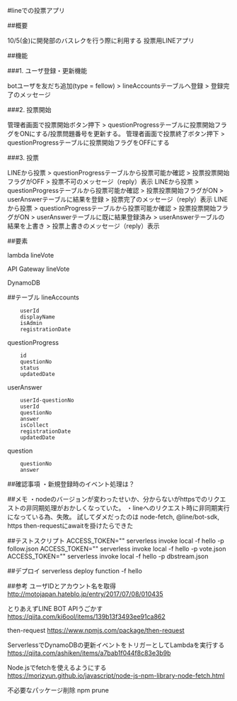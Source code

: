 #lineでの投票アプリ

##概要

10/5(金)に開発部のバスレクを行う際に利用する
投票用LINEアプリ

##機能

###1. ユーザ登録・更新機能

botユーザを友だち追加(type = fellow) > lineAccountsテーブルへ登録 > 登録完了のメッセージ

###2. 投票開始

管理者画面で投票開始ボタン押下 > questionProgressテーブルに投票開始フラグをONにする/投票問題番号を更新する。
管理者画面で投票終了ボタン押下 > questionProgressテーブルに投票開始フラグをOFFにする

###3. 投票

LINEから投票 > questionProgressテーブルから投票可能か確認 > 投票投票開始フラグがOFF > 投票不可のメッセージ（reply）表示
LINEから投票 > questionProgressテーブルから投票可能か確認 > 投票投票開始フラグがON > userAnswerテーブルに結果を登録 > 投票完了のメッセージ（reply）表示
LINEから投票 > questionProgressテーブルから投票可能か確認 > 投票投票開始フラグがON > userAnswerテーブルに既に結果登録済み > userAnswerテーブルの結果を上書き > 投票上書きのメッセージ（reply）表示

##要素

lambda
lineVote

API Gateway
lineVote

DynamoDB

##テーブル
lineAccounts
```
    userId
    displayName
    isAdmin
    registrationDate
```

questionProgress
```
    id
    questionNo
    status
    updatedDate
```

userAnswer
```
    userId-questionNo
    userId
    questionNo
    answer
    isCollect
    registrationDate
    updatedDate
```

question
```
    questionNo
    answer
```

##確認事項
・新規登録時のイベント処理は？


##メモ
・nodeのバージョンが変わったせいか、分からないがhttpsでのリクエストの非同期処理がおかしくなっていた。
・lineへのリクエスト時に非同期実行になっている為、失敗。
試してダメだったのは
node-fetch, @line/bot-sdk, https
then-requestにawaitを掛けたらできた


##テストスクリプト
ACCESS_TOKEN="" serverless invoke local -f hello -p follow.json
ACCESS_TOKEN="" serverless invoke local -f hello -p vote.json
ACCESS_TOKEN="" serverless invoke local -f hello -p dbstream.json

##デプロイ
serverless deploy function -f hello

##参考
ユーザIDとアカウント名を取得
http://motojapan.hateblo.jp/entry/2017/07/08/010435

とりあえずLINE BOT APIうごかす
https://qiita.com/ki6ool/items/139b13f3493ee91ca862

then-request
https://www.npmjs.com/package/then-request

ServerlessでDynamoDBの更新イベントをトリガーとしてLambdaを実行する
https://qiita.com/ashiken/items/a7bab1f044f8c83e3b9b


Node.jsでfetchを使えるようにする
https://morizyun.github.io/javascript/node-js-npm-library-node-fetch.html


不必要なパッケージ削除
npm prune


